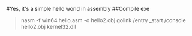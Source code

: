 #Yes, it's a simple hello world in assembly
##Compile exe
  > nasm -f win64 hello.asm -o hello2.obj
  > golink /entry _start /console hello2.obj kernel32.dll
